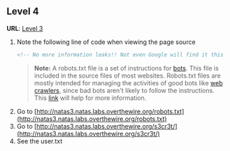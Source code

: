 ## Level 4

**URL**: [Level 3](http://natas3.natas.labs.overthewire.org/)

 1. Note the following line of code when viewing the page source
	 ``` html
	 <!-- No more information leaks!! Not even Google will find it this time... -->
	 ```
	 > **Note:** A robots.txt file is a set of instructions for [bots](https://www.cloudflare.com/learning/bots/what-is-a-bot/). This file is included in the source files of most websites. Robots.txt files are mostly intended for managing the activities of good bots like [web crawlers](https://www.cloudflare.com/learning/bots/what-is-a-web-crawler/), since bad bots aren't likely to follow the instructions. This [link](https://www.cloudflare.com/learning/bots/what-is-robots.txt/) will help for more information.
 2. Go to [http://natas3.natas.labs.overthewire.org/robots.txt](http://natas3.natas.labs.overthewire.org/robots.txt)
 3. Go to [http://natas3.natas.labs.overthewire.org/s3cr3t/](http://natas3.natas.labs.overthewire.org/s3cr3t/)
 4. See the user.txt